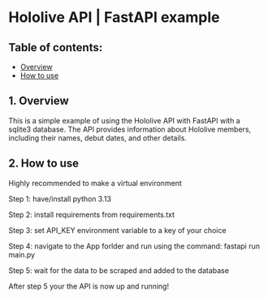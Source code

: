 # Hololive API | FastAPI example


## Table of contents:

- [Overview](#overview)
- [How to use](#how-to-use)

## 1. Overview

This is a simple example of using the Hololive API with FastAPI with a sqlite3 database. The API provides information about Hololive members, including their names, debut dates, and other details.</p>

## 2. How to use

Highly recommended to make a virtual environment

Step 1: have/install python 3.13

Step 2: install requirements from requirements.txt

Step 3: set API_KEY environment variable to a key of your choice

Step 4: navigate to the App forlder and run using the command: fastapi run main.py

Step 5: wait for the data to be scraped and added to the database

After step 5 your the API is now up and running!
